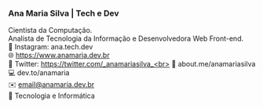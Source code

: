 ### Ana Maria Silva | Tech e Dev
Cientista da Computação.<br>
Analista de Tecnologia da Informação e Desenvolvedora Web Front-end.<br>
👩 Instagram: ana.tech.dev<br>
🌐 https://www.anamaria.dev.br<br>
🔗 Twitter: https://twitter.com/_anamariasilva_<br>
🔗 about.me/anamariasilva<br>
💻 dev.to/anamaria<br>
✉️ email@anamaria.dev.br<br>
💙 Tecnologia e Informática<br>


<!--
**anamariasilva/anamariasilva** is a ✨ _special_ ✨ repository because its `README.md` (this file) appears on your GitHub profile.
Vi
Here are some ideas to get you started:

- 🔭 I’m currently working on ...
- 🌱 I’m currently learning ...
- 👯 I’m looking to collaborate on ...
- 🤔 I’m looking for help with ...
- 💬 Ask me about ...
- 📫 How to reach me: ...
- 😄 Pronouns: ...
- ⚡ Fun fact: ...
-->
